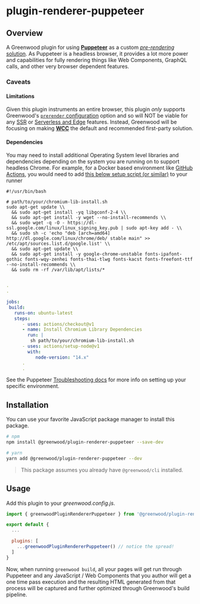 # plugin-renderer-puppeteer

## Overview

A Greenwood plugin for using [**Puppeteer**](https://pptr.dev) as a custom [_pre-rendering_ solution](/docs/server-rendering/#render-vs-prerender).  As Puppeteer is a headless browser, it provides a lot more power and capabilities for fully rendering things like Web Components, GraphQL calls, and other very browser dependent features.

### Caveats

#### Limitations
Given this plugin instruments an entire browser, this plugin _only_ supports Greenwood's [`prerender` configuration](/docs/configuration/#prerender) option and so will NOT be viable for any [SSR](/docs/server-rendering/) or [Serverless and Edge](https://github.com/ProjectEvergreen/greenwood/discussions/626) features.  Instead, Greenwood will be focusing on making [**WCC**](https://github.com/ProjectEvergreen/wcc) the default and recommended first-party solution.

#### Dependencies

You may need to install additional Operating System level libraries and dependencies depending on the system you are running on to support headless Chrome. For example, for a Docker based environment like [GitHub Actions](https://github.com/ProjectEvergreen/greenwood/blob/master/.github/workflows/master.yml#L19), you would need to add [this below setup script (or similar)](https://github.com/ProjectEvergreen/greenwood/blob/master/.github/workflows/chromium-lib-install.sh) to your runner
```shell
#!/usr/bin/bash

# path/to/your/chromium-lib-install.sh
sudo apt-get update \\
  && sudo apt-get install -yq libgconf-2-4 \\
  && sudo apt-get install -y wget --no-install-recommends \\
  && sudo wget -q -O - https://dl-ssl.google.com/linux/linux_signing_key.pub | sudo apt-key add - \\
  && sudo sh -c 'echo "deb [arch=amd64] http://dl.google.com/linux/chrome/deb/ stable main" >> /etc/apt/sources.list.d/google.list' \\
  && sudo apt-get update \\
  && sudo apt-get install -y google-chrome-unstable fonts-ipafont-gothic fonts-wqy-zenhei fonts-thai-tlwg fonts-kacst fonts-freefont-ttf --no-install-recommends \\
  && sudo rm -rf /var/lib/apt/lists/*
```

```yml

.
.

jobs:
 build:
   runs-on: ubuntu-latest
   steps:
      - uses: actions/checkout@v1
      - name: Install Chromium Library Dependencies
        run: |
         sh path/to/your/chromium-lib-install.sh
      - uses: actions/setup-node@v1
        with:
           node-version: "14.x"
      .
      .
```

See the Puppeteer [Troubleshooting docs](https://github.com/puppeteer/puppeteer/blob/main/docs/troubleshooting.md) for more info on setting up your specific environment.

## Installation

You can use your favorite JavaScript package manager to install this package.

```bash
# npm
npm install @greenwood/plugin-renderer-puppeteer --save-dev

# yarn
yarn add @greenwood/plugin-renderer-puppeteer --dev
```

> This package assumes you already have `@greenwood/cli` installed.

## Usage
Add this plugin to your _greenwood.config.js_.

```javascript
import { greenwoodPluginRendererPuppeteer } from '@greenwood/plugin-renderer-puppeteer';

export default {
  ...

  plugins: [
    ...greenwoodPluginRendererPuppeteer() // notice the spread!
  ]
}
```

Now, when running `greenwood build`, all your pages will get run through Puppeteer and any JavaScript / Web Components that you author will get a one time pass execution and the resulting HTML generated from that process will be captured and further optimized through Greenwood's build pipeline.